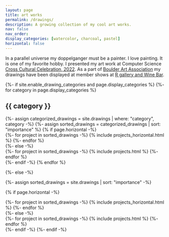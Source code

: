 ```yaml
---
layout: page
title: art works
permalink: /drawings/
description: A growing collection of my cool art works.
nav: false
nav_order:
display_categories: [watercolor, charcoal, pastel]
horizontal: false
---
```

In a parallel universe my doppelganger must be a painter. I love painting. It is one of my favorite hobby. I presented my art work at Computer Science [Cross Cultural Celebration, 2022](https://www.colorado.edu/cs/cross-cultural-celebration-2022). As a part of [Boulder Art Association](https://boulderartassociation.org/) my drawings have been displayed at member shows at [R gallery and Wine Bar](https://rgallery.art/collections/boulder-arts-association-winter-member-exhibit).
<!-- pages/drawings.md -->
<div class="drawings">
{%- if site.enable_drawing_categories and page.display_categories %}
  <!-- Display categorized drawings -->
  {%- for category in page.display_categories %}
  <h2 class="category">{{ category }}</h2>
  {%- assign categorized_drawings = site.drawings | where: "category", category -%}
  {%- assign sorted_drawings = categorized_drawings | sort: "importance" %}
  <!-- Generate cards for each drawing -->
  {% if page.horizontal -%}
  <div class="container">
    <div class="row row-cols-2">
    {%- for project in sorted_drawings -%}
      {% include projects_horizontal.html %}
    {%- endfor %}
    </div>
  </div>
  {%- else -%}
  <div class="grid">
    {%- for project in sorted_drawings -%}
      {% include projects.html %}
    {%- endfor %}
  </div>
  {%- endif -%}
  {% endfor %}

{%- else -%}
<!-- Display drawings without categories -->
  {%- assign sorted_drawings = site.drawings | sort: "importance" -%}
  <!-- Generate cards for each drawing -->
  {% if page.horizontal -%}
  <div class="container">
    <div class="row row-cols-2">
    {%- for project in sorted_drawings -%}
      {% include projects_horizontal.html %}
    {%- endfor %}
    </div>
  </div>
  {%- else -%}
  <div class="grid">
    {%- for project in sorted_drawings -%}
      {% include projects.html %}
    {%- endfor %}
  </div>
  {%- endif -%}
{%- endif -%}
</div>
